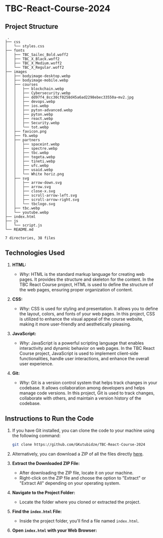 # TBC-React-Course-2024


## Project Structure
```
 .
├── css
│   └── styles.css
├── fonts
│   ├── TBC_Sailec_Bold.woff2
│   ├── TBC_X_Black.woff2
│   ├── TBC_X_Medium.woff2
│   └── TBC_X_Regular.woff2
├── images
│   ├── bodyimage-desktop.webp
│   ├── bodyimage-mobile.webp
│   ├── courses
│   │   ├── blockchain.webp
│   │   ├── Cybersecurity.webp
│   │   ├── dd97f4_8cc30cf0258d45a6ad2298ebec33550a~mv2.jpg
│   │   ├── devops.webp
│   │   ├── ios.webp
│   │   ├── pyton-advanced.webp
│   │   ├── pyton.webp
│   │   ├── react.webp
│   │   ├── Security.webp
│   │   └── tot.webp
│   ├── favicon.png
│   ├── fb.webp
│   ├── partners
│   │   ├── spaceint.webp
│   │   ├── spectre.webp
│   │   ├── tbc.webp
│   │   ├── tegeta.webp
│   │   ├── tineti.webp
│   │   ├── ufc.webp
│   │   ├── usaid.webp
│   │   └── White horiz.png
│   ├── svg
│   │   ├── arrow-down.svg
│   │   ├── arrow.svg
│   │   ├── close-x.svg
│   │   ├── scroll-arrow-left.svg
│   │   ├── scroll-arrow-right.svg
│   │   └── tbclogo.svg
│   ├── tbc.webp
│   └── youtube.webp
├── index.html
├── js
│   └── script.js
└── README.md

7 directories, 38 files
```

## Technologies Used
  

1. **HTML:**
   - *Why:* HTML is the standard markup language for creating web pages. It provides the structure and skeleton for the content. In the TBC React Course project, HTML is used to define the structure of the web pages, ensuring proper organization of content.

2. **CSS:**
   - *Why:* CSS is used for styling and presentation. It allows you to define the layout, colors, and fonts of your web pages. In this project, CSS is utilized to enhance the visual appeal of the course website, making it more user-friendly and aesthetically pleasing.

3. **JavaScript:**
   - *Why:* JavaScript is a powerful scripting language that enables interactivity and dynamic behavior on web pages. In the TBC React Course project, JavaScript is used to implement client-side functionalities, handle user interactions, and enhance the overall user experience.

4. **Git:**
   - *Why:* Git is a version control system that helps track changes in your codebase. It allows collaboration among developers and helps manage code versions. In this project, Git is used to track changes, collaborate with others, and maintain a version history of the codebase.




## Instructions to Run the Code

1. If you have Git installed, you can clone the code to your machine using the following command:

    ```bash
    git clone https://github.com/GKutubidze/TBC-React-Course-2024
    ```

2.  Alternatively, you can download a ZIP of all the files directly [here](https://github.com/GKutubidze/TBC-React-Course-2024/archive/main.zip).

3. **Extract the Downloaded ZIP File:**
   - After downloading the ZIP file, locate it on your machine.
   - Right-click on the ZIP file and choose the option to "Extract" or "Extract All" depending on your operating system.

4. **Navigate to the Project Folder:**
   - Locate the folder where you cloned or extracted the project.

5. **Find the `index.html` File:**
   - Inside the project folder, you'll find a file named `index.html`.

6. **Open `index.html` with your Web Browser:**
